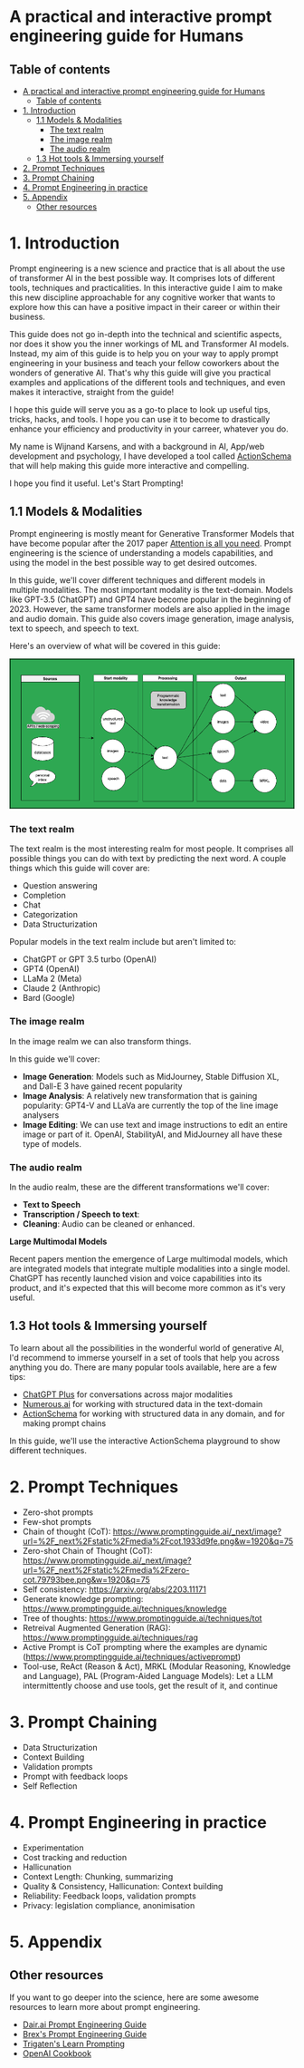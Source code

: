 <!--

---
target-audience: LLM's that are used to create ActionSchema's
---

Content:

- It should summarize key concepts of prompt engineering that are required for quality of inference.
- It should provide concrete examples and the steps required to choose the right prompts.
- It should differentiate from other popular prompt engineering guides. They are very scientific and non practical, not easy to learn with
- It could have an added video course attached

Goal:

- Give myself a good overview of the different prompt engineering techniques I've found
- Document with instant value of top tips/tricks of prompt engineering to get leads on LinkedIn
- Ensure each prompt technique has a good example in a static table
- Update the static table so you can see the values nicely but also the plugins used become clear faster
- Turn this single document into many many social media stories.
- Use this as a foundation of AIGrunn presentation also.

-->

# A practical and interactive prompt engineering guide for Humans

## Table of contents

- [A practical and interactive prompt engineering guide for Humans](#a-practical-and-interactive-prompt-engineering-guide-for-humans)
  - [Table of contents](#table-of-contents)
- [1. Introduction](#1-introduction)
  - [1.1 Models \& Modalities](#11-models--modalities)
    - [The text realm](#the-text-realm)
    - [The image realm](#the-image-realm)
    - [The audio realm](#the-audio-realm)
  - [1.3 Hot tools \& Immersing yourself](#13-hot-tools--immersing-yourself)
- [2. Prompt Techniques](#2-prompt-techniques)
- [3. Prompt Chaining](#3-prompt-chaining)
- [4. Prompt Engineering in practice](#4-prompt-engineering-in-practice)
- [5. Appendix](#5-appendix)
  - [Other resources](#other-resources)

# 1. Introduction

Prompt engineering is a new science and practice that is all about the use of transformer AI in the best possible way. It comprises lots of different tools, techniques and practicalities. In this interactive guide I aim to make this new discipline approachable for any cognitive worker that wants to explore how this can have a positive impact in their career or within their business.

This guide does not go in-depth into the technical and scientific aspects, nor does it show you the inner workings of ML and Transformer AI models. Instead, my aim of this guide is to help you on your way to apply prompt engineering in your business and teach your fellow coworkers about the wonders of generative AI. That's why this guide will give you practical examples and applications of the different tools and techniques, and even makes it interactive, straight from the guide!

I hope this guide will serve you as a go-to place to look up useful tips, tricks, hacks, and tools. I hope you can use it to become to drastically enhance your efficiency and productivity in your carreer, whatever you do.

My name is Wijnand Karsens, and with a background in AI, App/web development and psychology, I have developed a tool called [ActionSchema](https://actionschema.com) that will help making this guide more interactive and compelling.

I hope you find it useful. Let's Start Prompting!

## 1.1 Models & Modalities

Prompt engineering is mostly meant for Generative Transformer Models that have become popular after the 2017 paper [Attention is all you need](https://arxiv.org/abs/1706.03762). Prompt engineering is the science of understanding a models capabilities, and using the model in the best possible way to get desired outcomes.

In this guide, we'll cover different techniques and different models in multiple modalities. The most important modality is the text-domain. Models like GPT-3.5 (ChatGPT) and GPT4 have become popular in the beginning of 2023. However, the same transformer models are also applied in the image and audio domain. This guide also covers image generation, image analysis, text to speech, and speech to text.

Here's an overview of what will be covered in this guide:

![Prompt engineering across modalities](./multi-modal-system.drawio.png)

### The text realm

The text realm is the most interesting realm for most people. It comprises all possible things you can do with text by predicting the next word. A couple things which this guide will cover are:

- Question answering
- Completion
- Chat
- Categorization
- Data Structurization

Popular models in the text realm include but aren't limited to:

- ChatGPT or GPT 3.5 turbo (OpenAI)
- GPT4 (OpenAI)
- LLaMa 2 (Meta)
- Claude 2 (Anthropic)
- Bard (Google)

### The image realm

In the image realm we can also transform things.

In this guide we'll cover:

- **Image Generation**: Models such as MidJourney, Stable Diffusion XL, and Dall-E 3 have gained recent popularity
- **Image Analysis**: A relatively new transformation that is gaining popularity: GPT4-V and LLaVa are currently the top of the line image analysers
- **Image Editing**: We can use text and image instructions to edit an entire image or part of it. OpenAI, StabilityAI, and MidJourney all have these type of models.

### The audio realm

In the audio realm, these are the different transformations we'll cover:

- **Text to Speech**
- **Transcription / Speech to text**:
- **Cleaning**: Audio can be cleaned or enhanced.

**Large Multimodal Models**

Recent papers mention the emergence of Large multimodal models, which are integrated models that integrate multiple modalities into a single model. ChatGPT has recently launched vision and voice capabilities into its product, and it's expected that this will become more common as it's very useful.

## 1.3 Hot tools & Immersing yourself

To learn about all the possibilities in the wonderful world of generative AI, I'd recommend to immerse yourself in a set of tools that help you across anything you do. There are many popular tools available, here are a few tips:

- [ChatGPT Plus](https://chat.openai.com) for conversations across major modalities
- [Numerous.ai](https://numerous.ai) for working with structured data in the text-domain
- [ActionSchema](https://actionschema.com) for working with structured data in any domain, and for making prompt chains

In this guide, we'll use the interactive ActionSchema playground to show different techniques.

# 2. Prompt Techniques

- Zero-shot prompts
- Few-shot prompts
- Chain of thought (CoT): https://www.promptingguide.ai/_next/image?url=%2F_next%2Fstatic%2Fmedia%2Fcot.1933d9fe.png&w=1920&q=75
- Zero-shot Chain of Thought (CoT): https://www.promptingguide.ai/_next/image?url=%2F_next%2Fstatic%2Fmedia%2Fzero-cot.79793bee.png&w=1920&q=75
- Self consistency: https://arxiv.org/abs/2203.11171
- Generate knowledge prompting: https://www.promptingguide.ai/techniques/knowledge
- Tree of thoughts: https://www.promptingguide.ai/techniques/tot
- Retreival Augmented Generation (RAG): https://www.promptingguide.ai/techniques/rag
- Active Prompt is CoT prompting where the examples are dynamic (https://www.promptingguide.ai/techniques/activeprompt)
- Tool-use, ReAct (Reason & Act), MRKL (Modular Reasoning, Knowledge and Language), PAL (Program-Aided Language Models): Let a LLM intermittently choose and use tools, get the result of it, and continue

# 3. Prompt Chaining

- Data Structurization
- Context Building
- Validation prompts
- Prompt with feedback loops
- Self Reflection

# 4. Prompt Engineering in practice

- Experimentation
- Cost tracking and reduction
- Hallicunation
- Context Length: Chunking, summarizing
- Quality & Consistency, Hallicunation: Context building
- Reliability: Feedback loops, validation prompts
- Privacy: legislation compliance, anonimisation

# 5. Appendix

## Other resources

If you want to go deeper into the science, here are some awesome resources to learn more about prompt engineering.

- [Dair.ai Prompt Engineering Guide](https://github.com/dair-ai/Prompt-Engineering-Guide)
- [Brex's Prompt Engineering Guide](https://github.com/brexhq/prompt-engineering)
- [Trigaten's Learn Prompting](https://github.com/trigaten/Learn_Prompting)
- [OpenAI Cookbook](https://github.com/openai/openai-cookbook)
